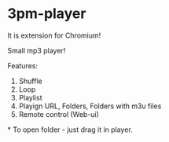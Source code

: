 3pm-player
==========

It is extension for Chromium!

Small mp3 player!

Features: 

 1. Shuffle
 2. Loop
 3. Playlist
 4. Playign URL, Folders, Folders with m3u files
 5. Remote control (Web-ui)
 
\* To open folder - just drag it in player.

